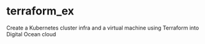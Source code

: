 # terraform_ex

Create a Kubernetes cluster infra and a virtual machine using Terraform into Digital Ocean cloud
